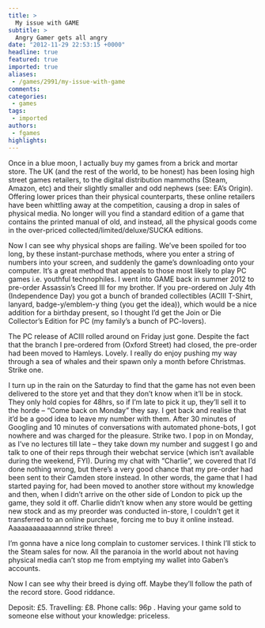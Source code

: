 ```yaml
---
title: >
  My issue with GAME
subtitle: >
  Angry Gamer gets all angry
date: "2012-11-29 22:53:15 +0000"
headline: true
featured: true
imported: true
aliases:
 - /games/2991/my-issue-with-game
comments:
categories:
 - games
tags:
 - imported
authors:
 - fgames
highlights:
---
```


Once in a blue moon, I actually buy my games from a brick and mortar store. The UK (and the rest of the world, to be honest) has been losing high street games retailers, to the digital distribution mammoths (Steam, Amazon, etc) and their slightly smaller and odd nephews (see: EA’s Origin). Offering lower prices than their physical counterparts, these online retailers have been whittling away at the competition, causing a drop in sales of physical media. No longer will you find a standard edition of a game that contains the printed manual of old, and instead, all the physical goods come in the over-priced collected/limited/deluxe/SUCKA editions.

Now I can see why physical shops are failing. We’ve been spoiled for too long, by these instant-purchase methods, where you enter a string of numbers into your screen, and suddenly the game’s downloading onto your computer. It’s a great method that appeals to those most likely to play PC games i.e. youthful technophiles. I went into GAME back in summer 2012 to pre-order Assassin’s Creed III for my brother. If you pre-ordered on July 4th (Independence Day) you got a bunch of branded collectibles (ACIII T-Shirt, lanyard, badge-y/emblem-y thing (you get the idea)), which would be a nice addition for a birthday present, so I thought I’d get the Join or Die Collector’s Edition for PC (my family’s a bunch of PC-lovers).

The PC release of ACIII rolled around on Friday just gone. Despite the fact that the branch I pre-ordered from (Oxford Street) had closed, the pre-order had been moved to Hamleys. Lovely. I really do enjoy pushing my way through a sea of whales and their spawn only a month before Christmas. Strike one.

I turn up in the rain on the Saturday to find that the game has not even been delivered to the store yet and that they don’t know when it’ll be in stock. They only hold copies for 48hrs, so if I’m late to pick it up, they’ll sell it to the horde – “Come back on Monday” they say. I get back and realise that it’d be a good idea to leave my number with them. After 30 minutes of Googling and 10 minutes of conversations with automated phone-bots, I got nowhere and was charged for the pleasure. Strike two.
 I pop in on Monday, as I’ve no lectures till late – they take down my number and suggest I go and talk to one of their reps through their webchat service (which isn’t available during the weekend, FYI). During my chat with “Charlie”, we covered that I’d done nothing wrong, but there’s a very good chance that my pre-order had been sent to their Camden store instead. In other words, the game that I had started paying for, had been moved to another store without my knowledge and then, when I didn’t arrive on the other side of London to pick up the game, they sold it off. Charlie didn’t know when any store would be getting new stock and as my preorder was conducted in-store, I couldn’t get it transferred to an online purchase, forcing me to buy it online instead. Aaaaaaaaaaaannnd strike three!

I’m gonna have a nice long complain to customer services. I think I’ll stick to the Steam sales for now. All the paranoia in the world about not having physical media can’t stop me from emptying my wallet into Gaben’s accounts.

Now I can see why their breed is dying off. Maybe they’ll follow the path of the record store. Good riddance.

Deposit: £5. Travelling: £8. Phone calls: 96p . Having your game sold to someone else without your knowledge: priceless.
